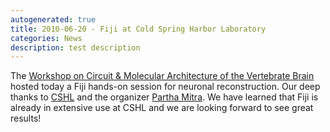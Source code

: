 ```yaml
---
autogenerated: true
title: 2010-06-20 - Fiji at Cold Spring Harbor Laboratory
categories: News
description: test description
---
```


The [Workshop on Circuit & Molecular Architecture of the Vertebrate Brain](http://meetings.cshl.edu/courses/c-circuits10.shtml) hosted today a Fiji hands-on session for neuronal reconstruction. Our deep thanks to [CSHL](http://www.cshl.edu) and the organizer [Partha Mitra](http://www.mitralab.org/group-members/partha-mitra). We have learned that Fiji is already in extensive use at CSHL and we are looking forward to see great results!


